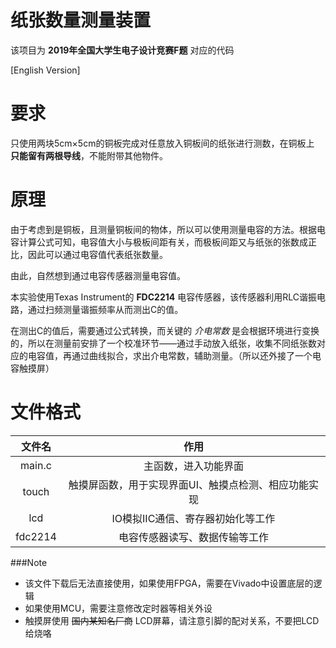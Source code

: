# 纸张数量测量装置

该项目为 **2019年全国大学生电子设计竞赛F题** 对应的代码

[English Version]

# 要求
只使用两块5cm×5cm的铜板完成对任意放入铜板间的纸张进行测数，在铜板上 **只能留有两根导线**，不能附带其他物件。

# 原理
由于考虑到是铜板，且测量铜板间的物体，所以可以使用测量电容的方法。根据电容计算公式可知，电容值大小与极板间距有关，而极板间距又与纸张的张数成正比，因此可以通过电容值代表纸张数量。

由此，自然想到通过电容传感器测量电容值。

本实验使用Texas Instrument的 **FDC2214** 电容传感器，该传感器利用RLC谐振电路，通过扫频测量谐振频率从而测出C的值。

在测出C的值后，需要通过公式转换，而关键的 *介电常数* 是会根据环境进行变换的，所以在测量前安排了一个校准环节——通过手动放入纸张，收集不同纸张数对应的电容值，再通过曲线拟合，求出介电常数，辅助测量。（所以还外接了一个电容触摸屏）

# 文件格式

文件名   |  作用
:----:|:------:
main.c | 主函数，进入功能界面
touch  | 触摸屏函数，用于实现界面UI、触摸点检测、相应功能实现
lcd    | IO模拟IIC通信、寄存器初始化等工作
fdc2214| 电容传感器读写、数据传输等工作

###Note
* 该文件下载后无法直接使用，如果使用FPGA，需要在Vivado中设置底层的逻辑
* 如果使用MCU，需要注意修改定时器等相关外设
* 触摸屏使用 ~~国内某知名厂商~~ LCD屏幕，请注意引脚的配对关系，不要把LCD给烧咯
